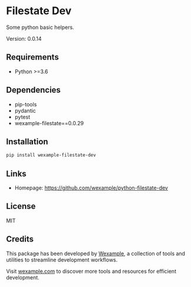 # Filestate Dev

Some python basic helpers.

Version: 0.0.14

## Requirements

- Python >=3.6

## Dependencies

- pip-tools
- pydantic
- pytest
- wexample-filestate==0.0.29

## Installation

```bash
pip install wexample-filestate-dev
```

## Links

- Homepage: https://github.com/wexample/python-filestate-dev

## License

MIT
## Credits

This package has been developed by [Wexample](https://wexample.com), a collection of tools and utilities to streamline development workflows.

Visit [wexample.com](https://wexample.com) to discover more tools and resources for efficient development.
